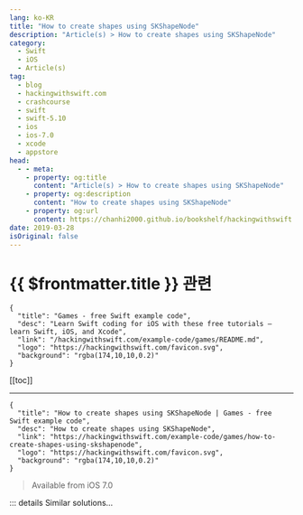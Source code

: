 ```yaml
---
lang: ko-KR
title: "How to create shapes using SKShapeNode"
description: "Article(s) > How to create shapes using SKShapeNode"
category:
  - Swift
  - iOS
  - Article(s)
tag: 
  - blog
  - hackingwithswift.com
  - crashcourse
  - swift
  - swift-5.10
  - ios
  - ios-7.0
  - xcode
  - appstore
head:
  - - meta:
    - property: og:title
      content: "Article(s) > How to create shapes using SKShapeNode"
    - property: og:description
      content: "How to create shapes using SKShapeNode"
    - property: og:url
      content: https://chanhi2000.github.io/bookshelf/hackingwithswift.com/example-code/games/how-to-create-shapes-using-skshapenode.html
date: 2019-03-28
isOriginal: false
---
```


# {{ $frontmatter.title }} 관련

```component VPCard
{
  "title": "Games - free Swift example code",
  "desc": "Learn Swift coding for iOS with these free tutorials – learn Swift, iOS, and Xcode",
  "link": "/hackingwithswift.com/example-code/games/README.md",
  "logo": "https://hackingwithswift.com/favicon.svg",
  "background": "rgba(174,10,10,0.2)"
}
```

[[toc]]

---

```component VPCard
{
  "title": "How to create shapes using SKShapeNode | Games - free Swift example code",
  "desc": "How to create shapes using SKShapeNode",
  "link": "https://hackingwithswift.com/example-code/games/how-to-create-shapes-using-skshapenode",
  "logo": "https://hackingwithswift.com/favicon.svg",
  "background": "rgba(174,10,10,0.2)"
}
```

> Available from iOS 7.0

<!-- TODO: 작성 -->

<!-- 
SpriteKit's `SKShapeNode` class is a fast and convenient way to draw arbitrary shapes in your games, including circles, lines, rounded rectangles and more. You can assign a fill color, a stroke color and width, plus other drawing options such as whether it should glow – yes, really.

The example code below draws a rounded rectangle smack in the middle of the game scene, giving it a red fill color and a 10-point blue border:

```swift
let shape = SKShapeNode()
shape.path = UIBezierPath(roundedRect: CGRect(x: -128, y: -128, width: 256, height: 256), cornerRadius: 64).cgPath
shape.position = CGPoint(x: frame.midX, y: frame.midY)
shape.fillColor = UIColor.red
shape.strokeColor = UIColor.blue
shape.lineWidth = 10
addChild(shape)
```

-->

::: details Similar solutions…

<!--
/quick-start/swiftui/how-to-combine-shapes-to-create-new-shapes">How to combine shapes to create new shapes 
/example-code/uikit/how-to-draw-shapes-using-uibezierpath">How to draw shapes using UIBezierPath 
/quick-start/swiftui/how-to-fill-and-stroke-shapes-at-the-same-time">How to fill and stroke shapes at the same time 
/example-code/calayer/how-to-draw-shapes-using-cashapelayer">How to draw shapes using CAShapeLayer 
/quick-start/swiftui/swiftuis-built-in-shapes">SwiftUI’s built-in shapes</a>
-->

